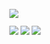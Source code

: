 ![](https://i.ibb.co/7yCGBWd/20200221-135337-picsay.jpg)

![](https://img.shields.io/badge/python-3.8.0-green) ![](https://img.shields.io/badge/PHP-7.4.2-blue) ![](https://img.shields.io/badge/python-2.7.17-orange)
